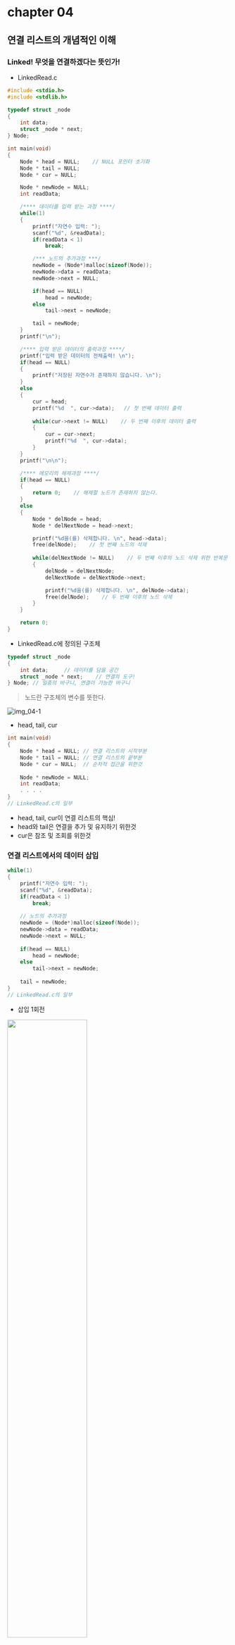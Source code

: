 # chapter 04
## 연결 리스트의 개념적인 이해
### Linked! 무엇을 연결하겠다는 뜻인가!
- LinkedRead.c

``` C
#include <stdio.h>
#include <stdlib.h>

typedef struct _node
{
	int data;
	struct _node * next;
} Node;

int main(void)
{
	Node * head = NULL;    // NULL 포인터 초기화
	Node * tail = NULL;
	Node * cur = NULL;

	Node * newNode = NULL;
	int readData;

	/**** 데이터를 입력 받는 과정 ****/
	while(1)
	{
		printf("자연수 입력: ");
		scanf("%d", &readData);
		if(readData < 1)
			break;

		/*** 노드의 추가과정 ***/
		newNode = (Node*)malloc(sizeof(Node));
		newNode->data = readData;
		newNode->next = NULL;

		if(head == NULL)
			head = newNode;
		else
			tail->next = newNode;

		tail = newNode;
	}
	printf("\n");

	/**** 입력 받은 데이터의 출력과정 ****/
	printf("입력 받은 데이터의 전체출력! \n");
	if(head == NULL) 
	{
		printf("저장된 자연수가 존재하지 않습니다. \n");
	}
	else 
	{
		cur = head; 
		printf("%d  ", cur->data);   // 첫 번째 데이터 출력
		
		while(cur->next != NULL)    // 두 번째 이후의 데이터 출력
		{
			cur = cur->next;
			printf("%d  ", cur->data);
		}
	}
	printf("\n\n");

	/**** 메모리의 해제과정 ****/
	if(head == NULL) 
	{
		return 0;    // 해제할 노드가 존재하지 않는다.
	}
	else 
	{
		Node * delNode = head;
		Node * delNextNode = head->next;

		printf("%d을(를) 삭제합니다. \n", head->data);
		free(delNode);    // 첫 번째 노드의 삭제
		
		while(delNextNode != NULL)    // 두 번째 이후의 노드 삭제 위한 반복문
		{
			delNode = delNextNode;
			delNextNode = delNextNode->next;

			printf("%d을(를) 삭제합니다. \n", delNode->data);
			free(delNode);    // 두 번째 이후의 노드 삭제
		}
	}

	return 0;
}
```

- LinkedRead.c에 정의된 구조체
``` C
typedef struct _node 
{     
    int data;     // 데이터를 담을 공간     
    struct _node * next;    // 연결의 도구! 
} Node; // 일종의 바구니, 연결이 가능한 바구니
```

> 노드란 구조체의 변수를 뜻한다.

![img_04-1](./img/img_04-1.PNG)

- head, tail, cur
``` C
int main(void) 
{     
    Node * head = NULL; // 연결 리스트의 시작부분    
    Node * tail = NULL; // 연결 리스트의 끝부분    
    Node * cur = NULL;  // 순차적 접근을 위한것        
    
    Node * newNode = NULL;     
    int readData;     
    . . . .  
}
// LinkedRead.c의 일부
``` 

 - head, tail, cur이 연결 리스트의 핵심!
 - head와 tail은 연결을 추가 및 유지하기 위한것
 - cur은 참조 및 조회를 위한것

### 연결 리스트에서의 데이터 삽입

``` C
while(1) 
{     
    printf("자연수 입력: ");     
    scanf("%d", &readData);     
    if(readData < 1)         
        break;          
    
    // 노드의 추가과정     
    newNode = (Node*)malloc(sizeof(Node));     
    newNode->data = readData;     
    newNode->next = NULL;          
    
    if(head == NULL)         
        head = newNode;     
    else         
        tail->next = newNode;          
    
    tail = newNode;  
}
// LinkedRead.c의 일부
```
- 삽입 1회전
<img src="./img/img_04-2.PNG" width="60%">

- 삽입 2회전

<img src="./img/img_04-3.PNG" width="60%">

### 연결 리스트에서의 데이터 조회

``` C
if(head == NULL) 
{      
    printf("저장된 자연수가 존재하지 않습니다. \n"); } 
else 
{      
    cur = head;       
    printf("%d ", cur->data);      
    while(cur->next != NULL)      
    {           
        cur = cur->next;           
        printf("%d ", cur->data);      
    } 
}
```

<img src="./img/img_04-4.PNG" width="60%">

### 연결 리스트에서의 데이터 삭제

``` C
if(head == NULL) 
{
	return 0;    // 해제할 노드가 존재하지 않는다.
}
else 
{
	Node * delNode = head;
	Node * delNextNode = head->next;

	printf("%d을(를) 삭제합니다. \n", head->data);
	free(delNode);    // 첫 번째 노드의 삭제
		
	while(delNextNode != NULL)    // 두 번째 이후의 노드 삭제 위한 반복문
	{
		delNode = delNextNode;
		delNextNode = delNextNode->next;

		printf("%d을(를) 삭제합니다. \n", delNode->data);
		free(delNode);    // 두 번째 이후의 노드 삭제
	}
}
```

<img src="./img/img_04-5.PNG" width="60%">

## 단순 연결 리스트의 ADT와 구현
### 정렬 기능이 추가된 연결 리스트의 ADT 정의
- void ListInit(List * plist);
 - 초기화할 리스트의 주소 값을 인자로 전달한다.
 - 리스트 생성 후 제일 먼저 호출되어야 하는 함수이다.
<br><br>
- void LInsert(List * plist, LData data);
 - 리스트에 데이터를 저장한다. 매개변수 data에 전달된 값을 저장한다.
<br><br>
- int LFirst(List * plist, LData data);
 - 첫 번째 데이터가 pdata가 가리키는 메모리에 저장된다.
 - 데이터의 참조를 위한 초기화가 진행된다.
 - 참조 성공 시 TRUE(1), 실패 시 FALSE(0) 반환
<br><br>
- int LNext(List * plist, LData data);
 - 참조된 데이터의 다음 데이터가 pdata가 가리키는 메모리에 저장된다.
 - 순차적인 참조를 위해서 반복 호출이 가능하다.
 - 참조를 새로 시작하려면 먼저 LFirst 함수를 호출해야 한다.
 - 참조 성공 시 TRUE(1), 실패 시 FALSE(0) 반환
<br><br>
- LData LRemove(List * plist);
 - LFirst 또는  LNext 함수의 마지막 반환 데이터를 삭제한다.
 - 삭제된 데이터는 반환된다.
 - 마지막 반환 데이터를 삭제하므로 연이은 반복 호출을 허용하지 않는다.
<br><br>
- int LCount(List * plist);
 - 리스트에 저장되어 있는 데이터의 수를 반환한다.
<br><br>
- void SetSortRule(List * plist, int (*comp)(LData d1, LData d2));
 - 리스트에 정렬의 기준이 되는 함수를 등록한다.
 
>SetSortRule 함수는 정렬의 기준을 설정하기 위해 정의된 함수! 이 함수의 선언 및 정의를 이해하기 위해서는 „함수 포인터‟의 대한 이해가 필요하다.
 
### 새 노드의 추가 위치에 따른 장점과 단점

#### 새 노드를 연결 리스트의 머리에 추가하는 경우
- 장점 : 포인터 변수 tail이 불필요하다.
- 단점 : 저장된 순서를 유지하지 않는다.

#### 새 노드를 연결 리스트의 꼬리에 추가하는 경우
- 장점 : 저장된 순서가 유지된다.
- 단점 : 포인터 변수 tail이 필요하다.

> 두 가지 다 가능한 방법이다. 다만 tail의 관리를 생략하기 위해서 머리에 추가하는 것을 원칙으로 하자!

### SetSortRule 함수 선언에 대한 이해

``` C
void SetSortRule(List * plist, int (*comp)(LData d1, LData d2));
```
> "반환형이 int이고 LData형 인자를 두 개 전달받는 함수의 주소 값을 두 번째 인자로 전달해라!"

#### 인자로 전달이 가능한 함수의 예
``` C 
int WhoIsPrecede(LData d1, LData d2)    // typedef int LData; 
{     
    if(d1 < d2)         
        return 0;       // d1이 정렬 순서상 앞선다.     
    else         
        return 1;       // d2가 정렬 순서상 앞서거나 같다. 
}
```

> 이렇듯 결정된 약속을 근거로 함수가 정의되어야 하며, 연결 리스트 또한 이를 근거로 구현되어야 한다.

### 더미 노드(Dummy Node) 기반의 단순 연결 리스트

#### 더미 노드(Dummy Node) 란?
 - 유효한 데이터를 지니지 않는 그냥 빈 노드를 일컫는 말이다.
 
#### 머리에 새 노드를 추가하되 더미 노드가 있는 연결 리스트
<img src="./img/img_04-6.PNG" width="100%">

> 노드의 추가 및 삭제 방식이 항상 일정하다.

### 정렬 기능이 추가된 연결 리스트의 구조체와 헤더파일의 정의

#### 노드의 구조체 표현

``` C
typedef struct node
{
    LData data;  // typedef int LData
    struct _node * next;
} Node;
```
> 연결 리스트에 필요한 변수들을 구조체로 묶지 않는ㄴ 것은 옳지 못하다.

#### 연결 리스트의 구조체 표현

``` C
typedef struct _linkedList
{
    Node * head;          // 더미 노드를 가리키는 멤버
    Node * cur;           // 참조 및 삭제를 돕는 멤버
    Node * before;        // 삭제를 돕는 멤보
    int numOfData         // 저장된 데이터의 수를 기록하기 위한 멤버
    int (*comp)(LData d1, LData d2); // 정렬의 기준을 등록하기 위한 멤버
} LinkedList;
```

### 정렬 기능이 추가된 연결 리스트 헤더파일
- DLinkedList.h

``` h
#ifndef __D_LINKED_LIST_H__
#define __D_LINKED_LIST_H__

#define TRUE	1
#define FALSE	0

typedef int LData;

typedef struct _node
{
	LData data;
	struct _node * next;
} Node;

typedef struct _linkedList
{
	Node * head;
	Node * cur;
	Node * before;
	int numOfData;
	int (*comp)(LData d1, LData d2);
} LinkedList;


typedef LinkedList List;

void ListInit(List * plist);
void LInsert(List * plist, LData data);

int LFirst(List * plist, LData * pdata);
int LNext(List * plist, LData * pdata);

LData LRemove(List * plist);
int LCount(List * plist);

void SetSortRule(List * plist, int (*comp)(LData d1, LData d2));

#endif
```

### 더미 노드 기반의 단순 연결 리스트 구현

- DLinkedList.c

``` C
#include <stdio.h>
#include <stdlib.h>
#include "DLinkedList.h"

void ListInit(List * plist)
{
	plist->head = (Node*)malloc(sizeof(Node)); // 더미 노드의 생성
	plist->head->next = NULL;
	plist->comp = NULL;
	plist->numOfData = 0;
}

// 삽입
void LInsert(List * plist, LData data)
{
	if(plist->comp == NULL)    // 정렬기준이 마련되지 않았다면,
		FInsert(plist, data);  // 머리에 노드를 추가!
	else                       // 정렬기준이 마련되었다면,
		SInsert(plist, data);  // 정렬기준에 근거하여 노드를 추가!
}

void FInsert(List * plist, LData data)
{
	Node * newNode = (Node*)malloc(sizeof(Node));  // 새 노드 생성
	newNode->data = data;                          // 새 노드에 데이터 저장

	newNode->next = plist->head->next;             // 새 노드가 다른 노드를 가리키게 함
	plist->head->next = newNode;                   // 더미 노드가 개 노드를 가리키게 함

	(plist->numOfData)++;                          // 저장된 노드의 수를 하나 증가시킴
}

void SInsert(List * plist, LData data)
{
	Node * newNode = (Node*)malloc(sizeof(Node));
	Node * pred = plist->head;
	newNode->data = data;

	while(pred->next != NULL &&
		plist->comp(data, pred->next->data) != 0)
	{
		pred = pred->next;
	}

	newNode->next = pred->next;
	pred->next = newNode;

	(plist->numOfData)++;
}

// 참조
int LFirst(List * plist, LData * pdata)
{
	if(plist->head->next == NULL)   // 더미 노드가 NULL을 가리킨다면,
		return FALSE;               // 반환할 데이터가 없다!

	plist->before = plist->head;    // before는 더미 노드를 가리키게 함
	plist->cur = plist->head->next; // cur은 첫 번째 노드를 가리키게 함

	*pdata = plist->cur->data;      // 첫 번째 노드의 데이터를 전달
	return TRUE;                    // 데이터 반환 성공!
}

int LNext(List * plist, LData * pdata)
{
	if(plist->cur->next == NULL)    // 더미 노드가 NULL을 가리킨다면,
 		return FALSE;               // 반환할 데이터가 없다!

	plist->before = plist->cur;     // cur이 가리키던 것을 before가 가리킴
	plist->cur = plist->cur->next;  // cur은 그 다음 노드를 가리킴

	*pdata = plist->cur->data;      // cur이 가리키는 노드의 데이터 전달
	return TRUE;                    // 데이터 반환 성공!
}

// 삭제
LData LRemove(List * plist)
{
	Node * rpos = plist->cur;       // 소멸 대상의 주소 값을 rpos에 저장
	LData rdata = rpos->data;       // 소멸 대상의 데이터를 rdata에 저장

	plist->before->next = plist->cur->next; // 소멸 대상을 리스트에서 제거
	plist->cur = plist->before;             // cur이 가리키는 위치를 재조정!

	free(rpos);                     // 리스트에서 제거된 노드 소멸 
	(plist->numOfData)--;           // 저장된 데이터의 수 하나 감수
	return rdata;                   // 제거된 노드의 데이터 반환
}

int LCount(List * plist)
{
	return plist->numOfData;
}

void SetSortRule(List * plist, int (*comp)(LData d1, LData d2))
{
	plist->comp = comp;
}
```

- DLinkedListMain.c

``` C
#include <stdio.h>
#include "DLinkedList.h"

int WhoIsPrecede(int d1, int d2)
{
	if(d1 < d2)
		return 0;    // d1이 정렬 순서상 앞선다.
	else
		return 1;    // d2가 정렬 순서상 앞서거나 같다.
}

int main(void)
{
	// List의 생성 및 초기화  ////////////
	List list;
	int data;
	ListInit(&list);

	SetSortRule(&list, WhoIsPrecede);

	// 5개의 데이터 저장  ///////////////
	LInsert(&list, 11);  LInsert(&list, 11);
	LInsert(&list, 22);  LInsert(&list, 22);
	LInsert(&list, 33);

	// 저장된 데이터의 전체 출력 ////////////
	printf("현재 데이터의 수: %d \n", LCount(&list));

	if(LFirst(&list, &data))
	{
		printf("%d ", data);
		
		while(LNext(&list, &data)) 
			printf("%d ", data);
	}
	printf("\n\n");

	// 숫자 22을 검색하여 모두 삭제 ////////////
	if(LFirst(&list, &data))
	{
		if(data == 22)
			LRemove(&list);
		
		while(LNext(&list, &data))
		{
			if(data == 22)
				LRemove(&list);
		}
	}

	// 삭제 후 저장된 데이터 전체 출력 ////////////
	printf("현재 데이터의 수: %d \n", LCount(&list));

	if(LFirst(&list, &data))
	{
		printf("%d ", data);
		
		while(LNext(&list, &data))
			printf("%d ", data);
	}
	printf("\n\n");
	return 0;
}
```

- 실행결과<br>
> 현재 데이터의 수 : 5<br>
> 33 22 22 11 11<br>
><br>
> 현재 데이터의 수 : 3<br>
> 33 11 11<br>

## 연결 리스트의 정렬 삽입의 구현
### 정렬기준 설정과 관련된 부분
#### 단순 연결 리스트의 정렬 관련 요소 세 가지
- 정렬기준이 되는 함수를 등록하는 SetSortRule 함수
- SetSortRule 함수를 통해 전달된 함수정보 저장을 위한 LinkedList의 멤버 comp
- comp에 등록된 정렬기준을 근거로 데이터를 저장하는 SInsert 함수
<br>

#### 하나의 문장으로 구성한 결과

> " SetSortRule 함수가 호출되면서 정렬의 기준이 리스트의 멤버 comp에 등록되면, SInsert함수 내에서는 comp에 등록된 정렬의 기준을 근거로 데이터를 정렬하여 저장한다."


### SInsert 함수

``` C
void SInsert(List * plist, LData data)
{
	Node * newNode = (Node*)malloc(sizeof(Node));
	Node * pred = plist->head;
	newNode->data = data;

	while(pred->next != NULL &&
		plist->comp(data, pred->next->data) != 0)
	{
		pred = pred->next;
	}

	newNode->next = pred->next;
	pred->next = newNode;

	(plist->numOfData)++;
}
```
- 오름차순으로 저장된 연결리스트
<img src="./img/img_04-7.PNG" width="70%">
<br><br>

- 위 상황에서 다음 문장이 실행되었다고 가정! SInsert(&slist, 5);
<img src="./img/img_04-8.PNG" width="70%">

<img src="./img/img_04-9.PNG" width="70%">

<img src="./img/img_04-10.PNG" width="90%">

### 정렬의 핵심인 while 반복문
#### 반복의 조건
- pred->next != NULL
  - pred가 리스트의 마지막 노드를 가리키는지 묻기 위한 연산
<br><br>

- plist->comp(data, pred->next->data) != 0
  - 새 데이터와 pred의 다음 노드에 저장된 데이터의 우선순위 비교를 위한 함수호출 
   
### comp의 반환 값과 그 의미

``` C
while(pred->next != NULL && plist->comp(data, pred->next->data) != 0)
	{
		pred = pred->next; // 다음 노드로 이동
	}
```

#### 이 내용을 근거로 SInsert 함수를 정의하였다.
- comp가 0을 반환
 - 첫 번째 인자인 data가 정렬 순서상 앞서서 head에 더 가까워야 하는 경우
<br><br>
- comp가 1을 반환
 - 두 번째 인자인 pred->next->data가 정렬 순서상 앞서서 head에 더 가까워야 하는 경우

### 정렬의 기준을 설정하기 위한 함수의 정의
#### 함수의 정의 기준
- 두 개의 인자를 전달받도록 함수를 정의한다.
- 첫 번째 인자의 정렬 우선순위가 높으면 0을, 그렇지 않으면 1을 반환한다.
<br><br>

#### 오름차순 정렬을 위한 함수의 정의

``` C
int WhoIsPrecede(int d1, int d2)
{
	if(d1 < d2)
		return 0;    // d1이 정렬 순서상 앞선다.
	else
		return 1;    // d2가 정렬 순서상 앞서거나 같다.
}
```
